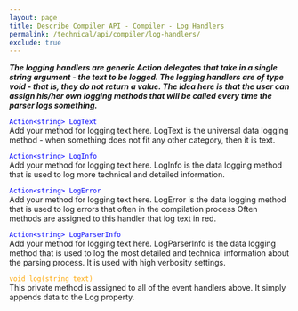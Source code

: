 ```yaml
---
layout: page
title: Describe Compiler API - Compiler - Log Handlers
permalink: /technical/api/compiler/log-handlers/
exclude: true
---
```

**_The logging handlers are generic Action delegates that take in a single string argument - the text to be logged. The logging handlers are of type void - that is, they do not return a value. The idea here is that the user can assign his/her own logging methods that will be called every time the parser logs something._**

<span style="color:blue">```Action<string> LogText```</span><br>
Add your method for logging text here. LogText is the universal data logging method - when something does not fit any other category, then it is text.<br>

<span style="color:blue">```Action<string> LogInfo```</span><br>
Add your method for logging text here. LogInfo is the data logging method that is used to log more technical and detailed information.<br>

<span style="color:blue">```Action<string> LogError```</span><br>
Add your method for logging text here. LogError is the data logging method that is used to log errors that often in the compilation process Often methods are assigned to this handler that log text in red.<br>

<span style="color:blue">```Action<string> LogParserInfo```</span><br>
Add your method for logging text here. LogParserInfo is the data logging method that is used to log the most detailed and technical information about the parsing process. It is used with high verbosity settings.<br>

<span style="color:orange">```void log(string text)```</span><br>
This private method is assigned to all of the event handlers above. It simply appends data to the Log property.<br>